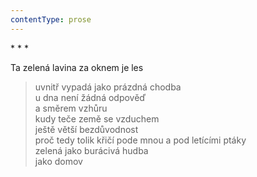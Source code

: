 ```yaml
---
contentType: prose
---
```


\* \* \*

Ta zelená lavina za oknem je les

> uvnitř vypadá jako prázdná chodba  
> u dna není žádná odpověď  
> a směrem vzhůru  
> kudy teče země se vzduchem  
> ještě větší bezdůvodnost  
> proč tedy tolik křičí pode mnou a pod letícími ptáky  
> zelená jako burácivá hudba  
> jako domov
